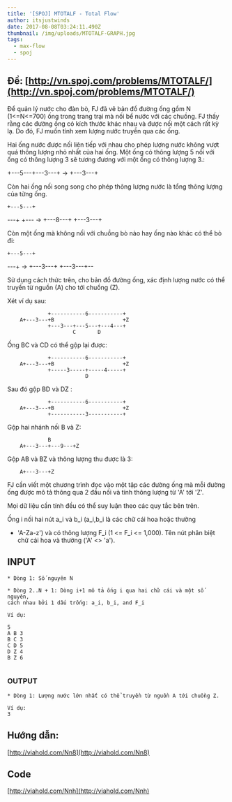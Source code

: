 ```yaml
---
title: '[SPOJ] MTOTALF - Total Flow'
author: itsjustwinds
date: 2017-08-08T03:24:11.490Z
thumbnail: /img/uploads/MTOTALF-GRAPH.jpg
tags:
  - max-flow
  - spoj
---
```

## Đề: [http://vn.spoj.com/problems/MTOTALF/](http://vn.spoj.com/problems/MTOTALF/)

Để quản lý nước cho đàn bò, FJ  đã vẽ bản đồ đường ống gồm N (1<=N<=700) 
ống trong trang trại mà nối bể nước với các chuồng. FJ thấy rằng các 
đường ống có kích thước khác nhau và được nối một cách rất kỳ lạ. 
Do đó, FJ muốn tính xem lượng nước truyền qua các ống.

Hai ống nước được nối liên tiếp với nhau cho phép lượng nước không vượt 
quá thông lượng nhỏ nhất của hai ống. Một ống có thông lượng 5 nối với 
ống có thông lượng 3 sẽ tương đương với một ống có thông lượng 3.:

  +---5---+---3---+    ->    +---3---+

Còn hai ống nối song song cho phép thông lượng nước là tổng thông lượng 
của từng ống. 

    +---5---+
 ---+       +---    ->    +---8---+
    +---3---+

Còn một ống mà không nối với chuồng bò nào hay ống nào khác có thể bỏ đi: 

    +---5---+
 ---+               ->    +---3---+
    +---3---+--

Sử dụng cách thức trên, cho bản đồ đường ống, xác định lượng nước có thể
truyền từ nguồn (A) cho tới chuồng (Z).

Xét ví dụ sau:

                 +-----------6-----------+
        A+---3---+B                      +Z
                 +---3---+---5---+---4---+
                         C       D

Ống BC và CD có thể gộp lại được:

                 +-----------6-----------+
        A+---3---+B                      +Z
                 +-----3-----+-----4-----+
                             D

Sau đó gộp BD và DZ  :

                 +-----------6-----------+
        A+---3---+B                      +Z
                 +-----------3-----------+

Gộp hai nhánh nối B và Z:

                 B
        A+---3---+---9---+Z

Gộp AB và BZ và thông lượng thu được là 3:

        A+---3---+Z

FJ cần viết một chương trình đọc vào một tập các đường ống mà mỗi
đường ống được mô tả thông qua 2 đầu nối và tính thông lượng từ 'A' tới 'Z'.

Mọi dữ liệu cần tính đều có thể suy luận theo các quy tắc bên trên. 

Ống i nối hai nút a_i và b_i (a_i,b_i là các chữ cái hoa hoặc thường
 - 'A-Za-z') và có thông lượng F_i (1 <= F_i <= 1,000). 
Tên nút phân biệt chữ cái hoa và thường ('A' <> 'a').


## INPUT

```
* Dòng 1: Số nguyên N

* Dòng 2..N + 1: Dòng i+1 mô tả ống i qua hai chữ cái và một số nguyên,
cách nhau bởi 1 dấu trống: a_i, b_i, and F_i

Ví dụ:

5
A B 3
B C 3
C D 5
D Z 4
B Z 6


```

### OUTPUT

```
* Dòng 1: Lượng nước lớn nhất có thể truyền từ nguồn A tới chuồng Z.

Ví dụ:  
3
```
## Hướng dẫn: 

[http://viahold.com/Nn8](http://viahold.com/Nn8)

## Code

[http://viahold.com/Nnh](http://viahold.com/Nnh)
